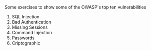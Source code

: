 Some exercises to show some of the OWASP's top ten vulnerabilities
1. SQL Injection
2. Bad Authentication
3. Missing Sessions
4. Command Injection
5. Passwords
6. Criptographic

